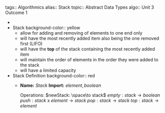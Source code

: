 tags:: Algorithmics
alias:: Stack
topic:: Abstract Data Types
algo:: Unit 3 Outcome 1

-
- Stack
  background-color:: yellow
	- allow for adding and removing of elements to one end only
	- will have the most recently added item also being the one removed first (LIFO)
	- will have the **top** of the stack containing the most recently added item
	- will maintain the order of elements in the order they were added to the stack
	- will have a limited capacity
- Stack Definition
  background-color:: red
	- **Name:** $Stack$
	  **Import:** $element, boolean$
	   
	  Operations:
	  $newStack:    \space\to stack$
	  $empty:  stack \to boolean$
	  $push:   stack$ x $element \to stack$
	  $pop:    stack \to stack$
	  $top:    stack \to element$
